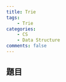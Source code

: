 ```yaml
---
title: Trie
tags:  
    - Trie
categories: 
    - CS
    - Data Structure
comments: false
---
```



## 題目

